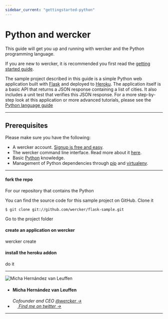 ```yaml
---
sidebar_current: "gettingstarted-python"
---
```


# Python and wercker

This guide will get you up and running with wercker and the Python programming language.

If you are new to wercker, it is recommended you first read the [getting started guide](/articles/gettingstarted/intro.html).

The sample project described in this guide is a simple Python web application built with [Flask](http://flask.pocoo.org) and deployed to [Heroku](http://heroku.com). The application itself is a basic API that returns a JSON response containing a list of cities. It also includes a unit test that verifies this JSON response. For a more step-by-step look at this application or more advanced tutorials, please see the [Python language guide](/articles/languages/python.html)

* * *

## Prerequisites

Please make sure you have the following:

* A wercker account. [Signup is free and easy](https://app.wercker.com/users/new/).
* The wercker command line interface. Read more about it [here](/articles/cli/intro).
* Basic [Python](http://python.org) knowledge.
* Management of Python dependencies through [pip](http://www.pip-installer.org/en/latest/) and [virtualenv](http://www.virtualenv.org/en/latest/).

* * *

#### fork the repo

For our repository that contains the Python

You can find the source code for this sample project on GitHub. Clone it

    $ git clone git://github.com/wercker/flask-sample.git


Go to the project folder

#### create an application on wercker

wercker create

#### install the heroku addon

do it

-------

<div class="authorCredits">
    <span class="profile-picture">
        <img src="https://secure.gravatar.com/avatar/d4b19718f9748779d7cf18c6303dc17f?d=identicon&s=192" alt="Micha Hernández van Leuffen"/>
    </span>
    <ul class="authorCredits">
        <li class="authorCredits__name">
            <h4>Micha Hernández van Leuffen</h4>
            <i>
                Cofounder and CEO <a href="http://beta.wercker.com" target="_blank">@wercker &rarr;</a>
            </i>
        </li>
        <!-- find me on twitter -->
        <li>
            <a href="http://twitter.com/mies" target="_blank">
                <img src="/images/twitter.png" width="15px" height="11px">
                <em> Find me on twitter &rarr;</em>
            </a>
        </li>
    </ul>
</div>


-------